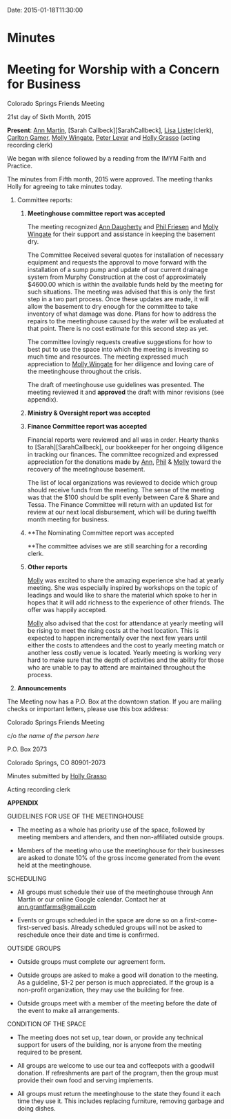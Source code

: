 Date: 2015-01-18T11:30:00

[AnnDaugherty]: /Friends/AnnDaugherty
[AnnGrantMartin]: /Friends/AnnGrantMartin
[BillDurland]: /Friends/BillDurland
[BillWerling]: /Friends/BillWerling
[CarltonGamer]: /Friends/CarltonGamer
[GenieDurland]: /Friends/GenieDurland
[HollyGrasso]: /Friends/HollyGrasso
[JohnRobey]: /Friends/JohnRobey
[LindaSegar]: /Friends/LindaSegar
[LisaLister]: /Friends/LisaLister
[MollyWingate]: /Friends/MollyWingate
[PeterLevar]: /Friends/PeterLeVar
[PhilFriesen]: /Friends/PhilFriesen
[SarahCallback]: /Friends/SarahCallback

# Minutes 
# Meeting for Worship with a Concern for Business

Colorado Springs Friends Meeting

21st day of Sixth Month, 2015


**Present**: [Ann Martin][AnnGrantMartin], [Sarah Callbeck][SarahCallbeck], 
[Lisa Lister][LisaLister](clerk), [Carlton Gamer][CarltonGamer], 
[Molly Wingate][MollyWingate], [Peter Levar][PeterLevar] and 
[Holly Grasso][HollyGrasso] (acting recording
clerk)

We began with silence followed by a reading from the IMYM Faith and
Practice.

The minutes from Fifth month, 2015 were approved. The meeting thanks
Holly for agreeing to take minutes today.

1.  Committee reports:

    1.  **Meetinghouse committee report was accepted**

        The meeting recognized [Ann Daugherty][AnnDaugherty] and 
        [Phil Friesen][PhilFriesen] and [Molly Wingate][MollyWingate]
        for their support and assistance in keeping the basement dry.

        The Committee Received several quotes for installation of necessary
        equipment and requests the approval to move forward with the
        installation of a sump pump and update of our current drainage system
        from Murphy Construction at the cost of approximately $4600.00 which is
        within the available funds held by the meeting for such situations. The
        meeting was advised that this is only the first step in a two part
        process. Once these updates are made, it will allow the basement to dry
        enough for the committee to take inventory of what damage was done.
        Plans for how to address the repairs to the meetinghouse caused by the
        water will be evaluated at that point. There is no cost estimate for
        this second step as yet.

        The committee lovingly requests creative suggestions for how to best put
        to use the space into which the meeting is investing so much time and
        resources. The meeting expressed much appreciation to [Molly Wingate][MollyWingate] 
        for her diligence and loving care of the meetinghouse throughout the crisis.

        The draft of meetinghouse use guidelines was presented. The meeting
        reviewed it and **approved** the draft with minor revisions (see
        appendix).

    1.  **Ministry & Oversight report was accepted**

    1.  **Finance Committee report was accepted**

        Financial reports were reviewed and all was in order. Hearty thanks to
        [Sarah][SarahCallbeck], our bookkeeper for her ongoing diligence in tracking our
        finances. The committee recognized and expressed appreciation for the
        donations made by [Ann][AnnDaugherty], [Phil][PhilFriesen] & 
        [Molly][MollyWingate] toward the recovery of the
        meetinghouse basement.

        The list of local organizations was reviewed to decide which group
        should receive funds from the meeting. The sense of the meeting was that
        the $100 should be split evenly between Care & Share and Tessa. The
        Finance Committee will return with an updated list for review at our
        next local disbursement, which will be during twelfth month meeting for
        business.

    1.  **The Nominating Committee report was accepted

        **The committee advises we are still searching for a recording clerk.


    1.  **Other reports**

        [Molly][MollyWingate] was excited to share the amazing experience she had at yearly
        meeting. She was especially inspired by workshops on the topic of
        leadings and would like to share the material which spoke to her in
        hopes that it will add richness to the experience of other friends. The
        offer was happily accepted.

        [Molly][MollyWingate] also advised that the cost for attendance at yearly meeting will
        be rising to meet the rising costs at the host location. This is
        expected to happen incrementally over the next few years until either
        the costs to attendees and the cost to yearly meeting match or another
        less costly venue is located. Yearly meeting is working very hard to
        make sure that the depth of activities and the ability for those who are
        unable to pay to attend are maintained throughout the process.

1.  **Announcements**

The Meeting now has a P.O. Box at the downtown station. If you are
mailing checks or important letters, please use this box address:

Colorado Springs Friends Meeting

c/o *the name of the person here*

P.O. Box 2073

Colorado Springs, CO 80901-2073


Minutes submitted by [Holly Grasso][HollyGrasso]

Acting recording clerk

**APPENDIX**

GUIDELINES FOR USE OF THE MEETINGHOUSE

-   The meeting as a whole has priority use of the space, followed by
    meeting members and attenders, and then non-affiliated outside
    groups.

-   Members of the meeting who use the meetinghouse for their businesses
    are asked to donate 10% of the gross income generated from the event
    held at the meetinghouse.

SCHEDULING

-   All groups must schedule their use of the meetinghouse through Ann
    Martin or our online Google calendar. Contact her at
    <ann.grantfarms@gmail.com>

-   Events or groups scheduled in the space are done so on a
    first-come-first-served basis. Already scheduled groups will not be
    asked to reschedule once their date and time is confirmed.

OUTSIDE GROUPS

-   Outside groups must complete our agreement form.

-   Outside groups are asked to make a good will donation to the
    meeting. As a guideline, $1-2 per person is much appreciated. If
    the group is a non-profit organization, they may use the building
    for free.

-   Outside groups meet with a member of the meeting before the date of
    the event to make all arrangements.

CONDITION OF THE SPACE

-   The meeting does not set up, tear down, or provide any technical
    support for users of the building, nor is anyone from the meeting
    required to be present.

-   All groups are welcome to use our tea and coffeepots with a goodwill
    donation. If refreshments are part of the program, then the group
    must provide their own food and serving implements.

-   All groups must return the meetinghouse to the state they found it
    each time they use it. This includes replacing furniture, removing
    garbage and doing dishes.


